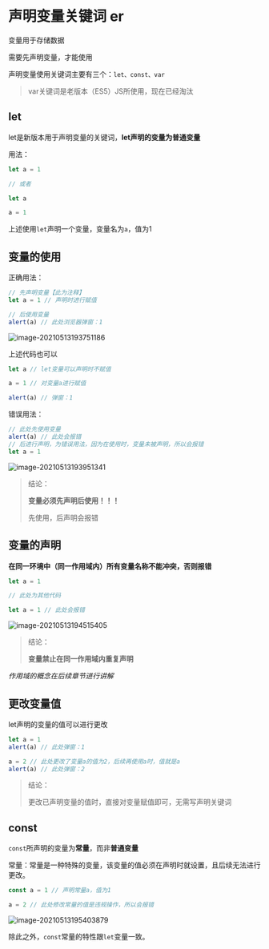 # 声明变量关键词   er

变量用于存储数据

需要先声明变量，才能使用

声明变量使用关键词主要有三个：`let、const、var`

> var关键词是老版本（ES5）JS所使用，现在已经淘汰

## let

let是新版本用于声明变量的关键词，**let声明的变量为普通变量**

用法：

```js
let a = 1

// 或者

let a

a = 1
```

上述使用`let`声明一个变量，变量名为`a`，值为1

## 变量的使用

正确用法：

```js
// 先声明变量【此为注释】
let a = 1 // 声明时进行赋值

// 后使用变量
alert(a) // 此处浏览器弹窗：1
```

![image-20210513193751186](https://img-hosting.zzhitong.com/images/image-20210513193751186.png)

上述代码也可以

```js
let a // let变量可以声明时不赋值

a = 1 // 对变量a进行赋值

alert(a) // 弹窗：1
```





错误用法：

```js
// 此处先使用变量
alert(a) // 此处会报错
// 后进行声明，为错误用法，因为在使用时，变量未被声明，所以会报错
let a = 1
```

![image-20210513193951341](https://img-hosting.zzhitong.com/images/image-20210513193951341.png)

> 结论：
>
> **变量必须先声明后使用！！！**
>
> 先使用，后声明会报错

## 变量的声明

**在同一环境中（同一作用域内）所有变量名称不能冲突，否则报错**

```js
let a = 1

// 此处为其他代码

let a = 1 // 此处会报错
```

![image-20210513194515405](C:\Users\EDZ\AppData\Roaming\Typora\typora-user-images\image-20210513194515405.png)

> 结论：
>
> **变量禁止在同一作用域内重复声明**

*作用域的概念在后续章节进行讲解*

## 更改变量值

let声明的变量的值可以进行更改

```js
let a = 1
alert(a) // 此处弹窗：1

a = 2 // 此处更改了变量a的值为2，后续再使用a时，值就是a
alert(a) // 此处弹窗：2
```

> 结论：
>
> 更改已声明变量的值时，直接对变量赋值即可，无需写声明关键词

## const

`const`所声明的变量为**常量**，而非**普通变量**

常量：常量是一种特殊的变量，该变量的值必须在声明时就设置，且后续无法进行更改。

```js
const a = 1 // 声明常量a，值为1

a = 2 // 此处修改常量的值是违规操作，所以会报错
```

![image-20210513195403879](https://img-hosting.zzhitong.com/images/image-20210513195403879.png)

除此之外，`const`常量的特性跟`let`变量一致。

